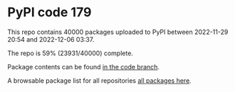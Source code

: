 # PyPI code 179

This repo contains 40000 packages uploaded to PyPI between 
2022-11-29 20:54 and 2022-12-06 03:37.

The repo is 59% (23931/40000) complete.

Package contents can be found [in the code branch](https://github.com/pypi-data/pypi-mirror-179/tree/code/packages).

A browsable package list for all repositories [all packages here](https://pypi-data.github.io/website/repositories/pypi-mirror-179).


